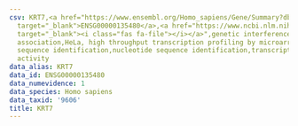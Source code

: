 ```yaml
---
csv: KRT7,<a href="https://www.ensembl.org/Homo_sapiens/Gene/Summary?db=core;g=ENSG00000135480"
  target="_blank">ENSG00000135480</a>,<a href="https://www.ncbi.nlm.nih.gov/pubmed/17216044"
  target="_blank"><i class="fas fa-file"></i></a>",genetic interference,functional
  association,HeLa, high throughput transcription profiling by microarray,nucleotide
  sequence identification,nucleotide sequence identification,transcriptional regulation,up-regulates
  activity
data_alias: KRT7
data_id: ENSG00000135480
data_numevidence: 1
data_species: Homo sapiens
data_taxid: '9606'
title: KRT7
---
```

